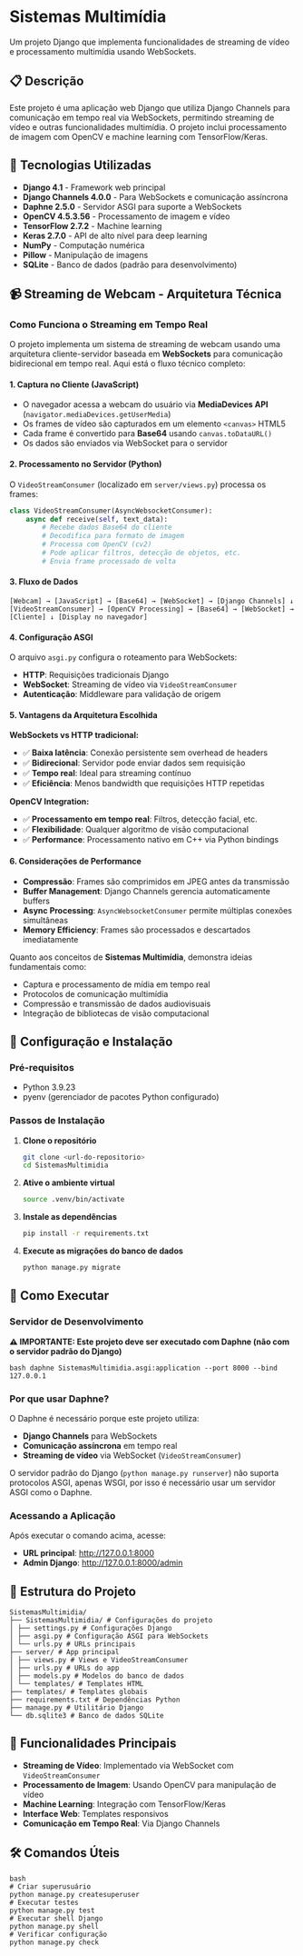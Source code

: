 
# Sistemas Multimídia

Um projeto Django que implementa funcionalidades de streaming de vídeo e processamento multimídia usando WebSockets.

## 📋 Descrição

Este projeto é uma aplicação web Django que utiliza Django Channels para comunicação em tempo real via WebSockets, permitindo streaming de vídeo e outras funcionalidades multimídia. O projeto inclui processamento de imagem com OpenCV e machine learning com TensorFlow/Keras.

## 🔧 Tecnologias Utilizadas

- **Django 4.1** - Framework web principal
- **Django Channels 4.0.0** - Para WebSockets e comunicação assíncrona
- **Daphne 2.5.0** - Servidor ASGI para suporte a WebSockets
- **OpenCV 4.5.3.56** - Processamento de imagem e vídeo
- **TensorFlow 2.7.2** - Machine learning
- **Keras 2.7.0** - API de alto nível para deep learning
- **NumPy** - Computação numérica
- **Pillow** - Manipulação de imagens
- **SQLite** - Banco de dados (padrão para desenvolvimento)

## 📹 Streaming de Webcam - Arquitetura Técnica

### Como Funciona o Streaming em Tempo Real

O projeto implementa um sistema de streaming de webcam usando uma arquitetura cliente-servidor baseada em **WebSockets** para comunicação bidirecional em tempo real. Aqui está o fluxo técnico completo:

#### 1. **Captura no Cliente (JavaScript)**
- O navegador acessa a webcam do usuário via **MediaDevices API** (`navigator.mediaDevices.getUserMedia`)
- Os frames de vídeo são capturados em um elemento `<canvas>` HTML5
- Cada frame é convertido para **Base64** usando `canvas.toDataURL()`
- Os dados são enviados via WebSocket para o servidor

#### 2. **Processamento no Servidor (Python)**
O `VideoStreamConsumer` (localizado em `server/views.py`) processa os frames:
```python 
class VideoStreamConsumer(AsyncWebsocketConsumer):
    async def receive(self, text_data): 
        # Recebe dados Base64 do cliente 
        # Decodifica para formato de imagem 
        # Processa com OpenCV (cv2) 
        # Pode aplicar filtros, detecção de objetos, etc. 
        # Envia frame processado de volta
``` 

#### 3. **Fluxo de Dados**
```
[Webcam] → [JavaScript] → [Base64] → [WebSocket] → [Django Channels] ↓ [VideoStreamConsumer] → [OpenCV Processing] → [Base64] → [WebSocket] → [Cliente] ↓ [Display no navegador]
``` 

#### 4. **Configuração ASGI**
O arquivo `asgi.py` configura o roteamento para WebSockets:
- **HTTP**: Requisições tradicionais Django
- **WebSocket**: Streaming de vídeo via `VideoStreamConsumer`
- **Autenticação**: Middleware para validação de origem

#### 5. **Vantagens da Arquitetura Escolhida**

**WebSockets vs HTTP tradicional:**
- ✅ **Baixa latência**: Conexão persistente sem overhead de headers
- ✅ **Bidirecional**: Servidor pode enviar dados sem requisição
- ✅ **Tempo real**: Ideal para streaming contínuo
- ✅ **Eficiência**: Menos bandwidth que requisições HTTP repetidas

**OpenCV Integration:**
- ✅ **Processamento em tempo real**: Filtros, detecção facial, etc.
- ✅ **Flexibilidade**: Qualquer algoritmo de visão computacional
- ✅ **Performance**: Processamento nativo em C++ via Python bindings

#### 6. **Considerações de Performance**
- **Compressão**: Frames são comprimidos em JPEG antes da transmissão
- **Buffer Management**: Django Channels gerencia automaticamente buffers
- **Async Processing**: `AsyncWebsocketConsumer` permite múltiplas conexões simultâneas
- **Memory Efficiency**: Frames são processados e descartados imediatamente

Quanto aos conceitos de **Sistemas Multimídia**, demonstra ideias fundamentais como:
- Captura e processamento de mídia em tempo real
- Protocolos de comunicação multimídia
- Compressão e transmissão de dados audiovisuais
- Integração de bibliotecas de visão computacional

## 🚀 Configuração e Instalação

### Pré-requisitos

- Python 3.9.23
- pyenv (gerenciador de pacotes Python configurado)

### Passos de Instalação

1. **Clone o repositório**
   ```bash
   git clone <url-do-repositorio>
   cd SistemasMultimidia
   ```

2. **Ative o ambiente virtual**
   ```bash
   source .venv/bin/activate
   ```

3. **Instale as dependências**
   ```bash
   pip install -r requirements.txt
   ```

4. **Execute as migrações do banco de dados**
   ```bash
   python manage.py migrate
   ```


## 🎯 Como Executar

### Servidor de Desenvolvimento

**⚠️ IMPORTANTE: Este projeto deve ser executado com Daphne (não com o servidor padrão do Django)**
```
bash daphne SistemasMultimidia.asgi:application --port 8000 --bind 127.0.0.1
``` 

### Por que usar Daphne?

O Daphne é necessário porque este projeto utiliza:
- **Django Channels** para WebSockets
- **Comunicação assíncrona** em tempo real
- **Streaming de vídeo** via WebSocket (`VideoStreamConsumer`)

O servidor padrão do Django (`python manage.py runserver`) não suporta protocolos ASGI, apenas WSGI, por isso é necessário usar um servidor ASGI como o Daphne.

### Acessando a Aplicação

Após executar o comando acima, acesse:
- **URL principal**: http://127.0.0.1:8000
- **Admin Django**: http://127.0.0.1:8000/admin

## 📁 Estrutura do Projeto
```
SistemasMultimidia/ 
├── SistemasMultimidia/ # Configurações do projeto 
│ ├── settings.py # Configurações Django 
│ ├── asgi.py # Configuração ASGI para WebSockets 
│ └── urls.py # URLs principais 
├── server/ # App principal 
│ ├── views.py # Views e VideoStreamConsumer 
│ ├── urls.py # URLs do app 
│ ├── models.py # Modelos do banco de dados 
│ └── templates/ # Templates HTML 
├── templates/ # Templates globais 
├── requirements.txt # Dependências Python 
├── manage.py # Utilitário Django 
└── db.sqlite3 # Banco de dados SQLite
``` 

## 🔌 Funcionalidades Principais

- **Streaming de Vídeo**: Implementado via WebSocket com `VideoStreamConsumer`
- **Processamento de Imagem**: Usando OpenCV para manipulação de vídeo
- **Machine Learning**: Integração com TensorFlow/Keras
- **Interface Web**: Templates responsivos
- **Comunicação em Tempo Real**: Via Django Channels

## 🛠️ Comandos Úteis
```
bash
# Criar superusuário
python manage.py createsuperuser
# Executar testes
python manage.py test
# Executar shell Django
python manage.py shell
# Verificar configuração
python manage.py check
```
